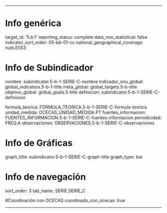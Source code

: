 ---

# Info genérica
target_id: '5.b.1'
reporting_status: complete
data_non_statistical: false
indicator_sort_order: 05-bb-01-cc
national_geographical_coverage: nuts.ES53

# Info de Subindicador
nombre: subindicator.5-b-1-SERIE-C-nombre
indicador_onu_global: global_indicators.5-b-1-title
meta_global: global_targets.5-b-title
objetivo_global: global_goals.5-title
definicion: subindicator.5-b-1-SERIE-C-definicion

formula_teorica: FORMULA_TEORICA.5-b-1-SERIE-C-formula-teorica
unidad_medida: OCECAS_UNIDAD_MEDIDA.PT
fuentes_informacion: FUENTES_INFORMACION.5-b-1-SERIE-C-fuentes-informacion
periodicidad: FREQ.A
observaciones: OBSERVACIONES.5-b-1-SERIE-C-observaciones
# Info de Gráficas
graph_title: subindicator.5-b-1-SERIE-C-graph-title
graph_type: bar

# Info de navegación
sort_order: 3
tab_name: SERIE.SERIE_C

#Coordinación con OCECAS
coordinado_con_ocecas: true

---